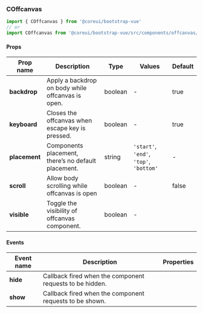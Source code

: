 ### COffcanvas

```jsx
import { COffcanvas } from '@coreui/bootstrap-vue'
// or
import COffcanvas from '@coreui/bootstrap-vue/src/components/offcanvas/COffcanvas'
```

#### Props

| Prop name     | Description                                         | Type    | Values                                  | Default |
| ------------- | --------------------------------------------------- | ------- | --------------------------------------- | ------- |
| **backdrop**  | Apply a backdrop on body while offcanvas is open.   | boolean | -                                       | true    |
| **keyboard**  | Closes the offcanvas when escape key is pressed.    | boolean | -                                       | true    |
| **placement** | Components placement, there’s no default placement. | string  | `'start'`, `'end'`, `'top'`, `'bottom'` | -       |
| **scroll**    | Allow body scrolling while offcanvas is open        | boolean | -                                       | false   |
| **visible**   | Toggle the visibility of offcanvas component.       | boolean | -                                       |         |

#### Events

| Event name | Description                                              | Properties |
| ---------- | -------------------------------------------------------- | ---------- |
| **hide**   | Callback fired when the component requests to be hidden. |
| **show**   | Callback fired when the component requests to be shown.  |
